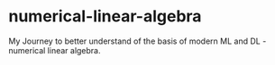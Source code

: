 # numerical-linear-algebra
My Journey to better understand of the basis of modern ML and DL - numerical linear algebra.
